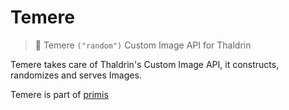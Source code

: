 # Temere

> 📡 Temere `("random")` Custom Image API for Thaldrin

Temere takes care of Thaldrin's Custom Image API, it constructs, randomizes and serves Images.

Temere is part of [primis]

[thaldrin.media]: https://thaldr.in
[primis]: https://github.com/thaldrin/primis
